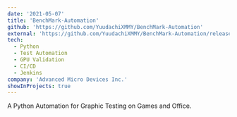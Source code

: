 ```yaml
---
date: '2021-05-07'
title: 'BenchMark-Automation'
github: 'https://github.com/YuudachiXMMY/BenchMark-Automation'
external: 'https://github.com/YuudachiXMMY/BenchMark-Automation/releases/latest'
tech:
  - Python
  - Test Automation
  - GPU Validation
  - CI/CD
  - Jenkins
company: 'Advanced Micro Devices Inc.'
showInProjects: true
---
```


A Python Automation for Graphic Testing on Games and Office.
